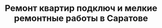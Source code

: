 ---
# You don't need to edit this file, it's empty on purpose.
# Edit theme's home layout instead if you wanna make some changes
# See: https://jekyllrb.com/docs/themes/#overriding-theme-defaults
layout: home
title: Ремонт квартир подключ и мелкие ремонтные работы в Саратове
linkname: Главная
description: Это главная страница
keywords: банан
icon: fa-home
order: 1

---